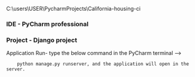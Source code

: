 C:\users\USER\PycharmProjects\California-housing-ci


### IDE - PyCharm professional
### Project - Django project

Application Run- type the below command in the PyCharm terminal -->

		python manage.py runserver, and the application will open in the server.
